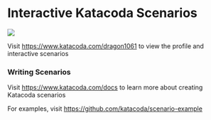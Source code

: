 # Interactive Katacoda Scenarios

[![](http://shields.katacoda.com/katacoda/dragon1061/count.svg)](https://www.katacoda.com/dragon1061 "Get your profile on Katacoda.com")

Visit https://www.katacoda.com/dragon1061 to view the profile and interactive scenarios

### Writing Scenarios
Visit https://www.katacoda.com/docs to learn more about creating Katacoda scenarios

For examples, visit https://github.com/katacoda/scenario-example
